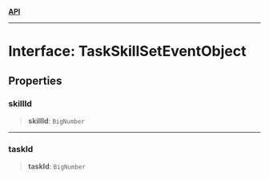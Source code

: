 [**API**](../../../README.md)

***

# Interface: TaskSkillSetEventObject

## Properties

### skillId

> **skillId**: `BigNumber`

***

### taskId

> **taskId**: `BigNumber`
